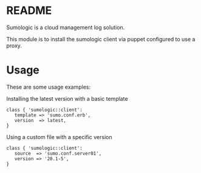 README
============

Sumologic is a cloud management log solution.

This module is to install the sumologic client via puppet configured to use a proxy.

Usage
============

These are some usage examples:

Installing the latest version with a basic template
```
class { 'sumologic::client':
   template => 'sumo.conf.erb',
   version  => latest,
}
```

Using a custom file with a specific version
```
class { 'sumologic::client':
   source  => 'sumo.conf.server01',
   version => '20.1-5',
}

```

